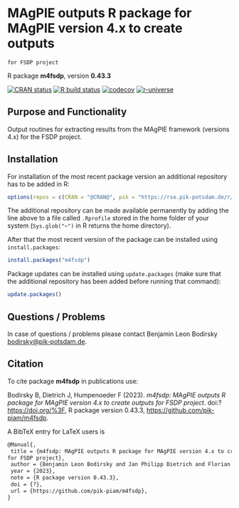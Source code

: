 # MAgPIE outputs R package for MAgPIE version 4.x to create outputs
    for FSDP project

R package **m4fsdp**, version **0.43.3**

[![CRAN status](https://www.r-pkg.org/badges/version/m4fsdp)](https://cran.r-project.org/package=m4fsdp)  [![R build status](https://github.com/pik-piam/m4fsdp/workflows/check/badge.svg)](https://github.com/pik-piam/m4fsdp/actions) [![codecov](https://codecov.io/gh/pik-piam/m4fsdp/branch/master/graph/badge.svg)](https://app.codecov.io/gh/pik-piam/m4fsdp) [![r-universe](https://pik-piam.r-universe.dev/badges/m4fsdp)](https://pik-piam.r-universe.dev/builds)

## Purpose and Functionality

Output routines for extracting results from the MAgPIE
    framework (versions 4.x) for the FSDP project.


## Installation

For installation of the most recent package version an additional repository has to be added in R:

```r
options(repos = c(CRAN = "@CRAN@", pik = "https://rse.pik-potsdam.de/r/packages"))
```
The additional repository can be made available permanently by adding the line above to a file called `.Rprofile` stored in the home folder of your system (`Sys.glob("~")` in R returns the home directory).

After that the most recent version of the package can be installed using `install.packages`:

```r 
install.packages("m4fsdp")
```

Package updates can be installed using `update.packages` (make sure that the additional repository has been added before running that command):

```r 
update.packages()
```

## Questions / Problems

In case of questions / problems please contact Benjamin Leon Bodirsky <bodirsky@pik-potsdam.de>.

## Citation

To cite package **m4fsdp** in publications use:

Bodirsky B, Dietrich J, Humpenoeder F (2023). _m4fsdp: MAgPIE outputs R package for MAgPIE version 4.x to create outputs for FSDP project_. doi:? <https://doi.org/%3F>, R package version 0.43.3, <https://github.com/pik-piam/m4fsdp>.

A BibTeX entry for LaTeX users is

 ```latex
@Manual{,
  title = {m4fsdp: MAgPIE outputs R package for MAgPIE version 4.x to create outputs
for FSDP project},
  author = {Benjamin Leon Bodirsky and Jan Philipp Dietrich and Florian Humpenoeder},
  year = {2023},
  note = {R package version 0.43.3},
  doi = {?},
  url = {https://github.com/pik-piam/m4fsdp},
}
```
